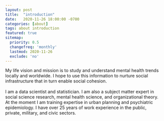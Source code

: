 ```yaml
---
layout: post
title:  "introduction"
date:   2020-11-26 18:00:00 -0700
categories: [about]
tags: about introduction
featured: true
sitemap:
  priority: 0.5
  changefreq: 'monthly'
  lastmod: 2020-11-26
  exclude: 'no'
---
```


<p>
My life vision and mission is to study and understand mental health trends locally and worldwide. I hope to use this information to nurture social infrastructure that in turn enable social cohesion.
<br><br>
I am a data scientist and statistician. I am also a subject matter expert in social science research, mental health science, and organizational theory. At the moment I am training expertise in urban planning and psychiatric epidemiology. I have over 25 years of work experience in the public, private, military, and civic sectors.
</p>
